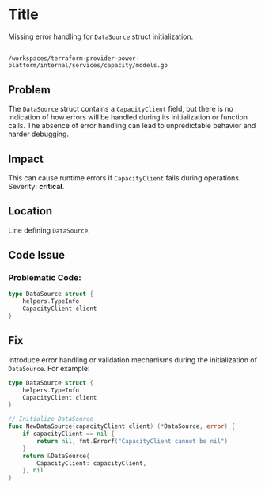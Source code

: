 # Title

Missing error handling for `DataSource` struct initialization.

##

`/workspaces/terraform-provider-power-platform/internal/services/capacity/models.go`

## Problem

The `DataSource` struct contains a `CapacityClient` field, but there is no indication of how errors will be handled during its initialization or function calls. The absence of error handling can lead to unpredictable behavior and harder debugging.

## Impact

This can cause runtime errors if `CapacityClient` fails during operations. Severity: **critical**.

## Location

Line defining `DataSource`.

## Code Issue

### Problematic Code:

```go
type DataSource struct {
	helpers.TypeInfo
	CapacityClient client
}
```

## Fix

Introduce error handling or validation mechanisms during the initialization of `DataSource`. For example:

```go
type DataSource struct {
	helpers.TypeInfo
	CapacityClient client
}

// Initialize DataSource
func NewDataSource(capacityClient client) (*DataSource, error) {
	if capacityClient == nil {
		return nil, fmt.Errorf("CapacityClient cannot be nil")
	}
	return &DataSource{
		CapacityClient: capacityClient,
	}, nil
}
```